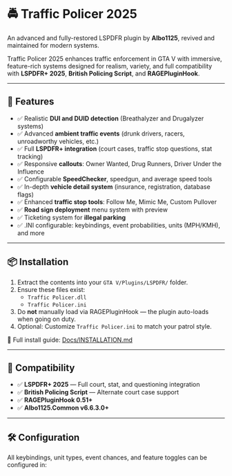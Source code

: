 # 🚔 Traffic Policer 2025

An advanced and fully-restored LSPDFR plugin by **Albo1125**, revived and maintained for modern systems.

Traffic Policer 2025 enhances traffic enforcement in GTA V with immersive, feature-rich systems designed for realism, variety, and full compatibility with **LSPDFR+ 2025**, **British Policing Script**, and **RAGEPluginHook**.

---

## 🧩 Features

- ✅ Realistic **DUI and DUID detection** (Breathalyzer and Drugalyzer systems)
- ✅ Advanced **ambient traffic events** (drunk drivers, racers, unroadworthy vehicles, etc.)
- ✅ Full **LSPDFR+ integration** (court cases, traffic stop questions, stat tracking)
- ✅ Responsive **callouts**: Owner Wanted, Drug Runners, Driver Under the Influence
- ✅ Configurable **SpeedChecker**, speedgun, and average speed tools
- ✅ In-depth **vehicle detail system** (insurance, registration, database flags)
- ✅ Enhanced **traffic stop tools**: Follow Me, Mimic Me, Custom Pullover
- ✅ **Road sign deployment** menu system with preview
- ✅ Ticketing system for **illegal parking**
- ✅ .INI configurable: keybindings, event probabilities, units (MPH/KMH), and more

---

## 📦 Installation

1. Extract the contents into your `GTA V/Plugins/LSPDFR/` folder.
2. Ensure these files exist:
    - `Traffic Policer.dll`
    - `Traffic Policer.ini`
3. Do **not** manually load via RAGEPluginHook — the plugin auto-loads when going on duty.
4. Optional: Customize `Traffic Policer.ini` to match your patrol style.

📄 Full install guide: [Docs/INSTALLATION.md](Docs/INSTALLATION.md)

---

## 🔗 Compatibility

- ✅ **LSPDFR+ 2025** — Full court, stat, and questioning integration
- ✅ **British Policing Script** — Alternate court case support
- ✅ **RAGEPluginHook 0.51+**
- ✅ **Albo1125.Common v6.6.3.0+**

---

## 🛠 Configuration

All keybindings, unit types, event chances, and feature toggles can be configured in:
